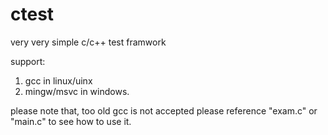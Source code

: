 ctest
====

very very simple c/c++ test framwork

support:
1. gcc in linux/uinx
2. mingw/msvc in windows. 

please note that, too old gcc is not accepted
please reference "exam.c" or "main.c" to see how to use it.


